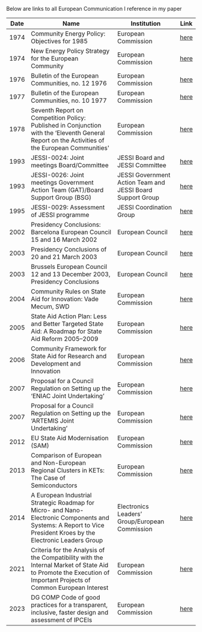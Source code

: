 Below are links to all European Communication I reference in my paper

| Date |	Name	|Institution|	Link|
| ------ | ----- | ------- |------- |
|1974	|Community Energy Policy: Objectives for 1985|	European Commission|[here](/1974a.pdf)|
|1974	|New Energy Policy Strategy for the European Community	|European Commission	|[here](/1974b.pdf)|
|1976	|Bulletin of the European Communities, no. 12 1976	|European Commission	|[here](/1976.pdf)
|1977	|Bulletin of the European Communities, no. 10 1977	|European Commission	|[here](/1977.pdf)
|1978	|Seventh Report on Competition Policy: Published in Conjunction with the ‘Eleventh General Report on the Activities of the European Communities'|European Commission|[here](/1978.pdf)|
|1993	|JESSI-0024: Joint meetings Board/Committee	|JESSI Board and JESSI Committee	|[here](/1993a.pdf)
|1993	|JESSI-0026: Joint meetings Government Action Team (GAT)/Board Support Group (BSG)|	JESSI Government Action Team and JESSI Board Support Group|[here](/1993b.pdf)
|1995	|JESSI-0029: Assessment of JESSI programme|	JESSI Coordination Group	|[here](/1995.pdf)
|2002	|Presidency Conclusions: Barcelona European Council 15 and 16 March 2002|	European Council	|[here](/2002.pdf)
|2003	|Presidency Conclusions of 20 and 21 March 2003|	European Council	|[here](/2003a.pdf)
|2003	|Brussels European Council 12 and 13 December 2003, Presidency Conclusions|	European Council	|[here](/2003b.pdf)
|2004|	Community Rules on State Aid for Innovation: Vade Mecum, SWD|	European Commission	|[here](/2004.pdf)
|2005|	State Aid Action Plan: Less and Better Targeted State Aid: A Roadmap for State Aid Reform 2005–2009|	European Commission	| [here](/2005.pdf)
|2006|	Community Framework for State Aid for Research and Development and Innovation	|European Commission	|[here](/2006.pdf)
|2007|	Proposal for a Council Regulation on Setting up the ‘ENIAC Joint Undertaking’|European Commission	|[here](/2007a.pdf)
|2007|	Proposal for a Council Regulation on Setting up the ‘ARTEMIS Joint Undertaking’	|European Commission	|[here](/2007b.pdf)
|2012	|EU State Aid Modernisation (SAM)|	European Commission	|[here](/2012.pdf)
|2013|	Comparison of European and Non-European Regional Clusters in KETs: The Case of Semiconductors|	European Commission	|[here](/2013.pdf)
|2014	|A European Industrial Strategic Roadmap for Micro- and Nano-Electronic Components and Systems: A Report to Vice President Kroes by the Electronic Leaders Group|Electronics Leaders’ Group/European Commission	|[here](/2014.pdf)
|2021	|Criteria for the Analysis of the Compatibility with the Internal Market of State Aid to Promote the Execution of Important Projects of Common European Interest	|European Commission	|[here](/2021.pdf)
|2023|	DG COMP Code of good practices for a transparent, inclusive, faster design and assessment of IPCEIs	|European Commission	|[here](/2023.pdf)
